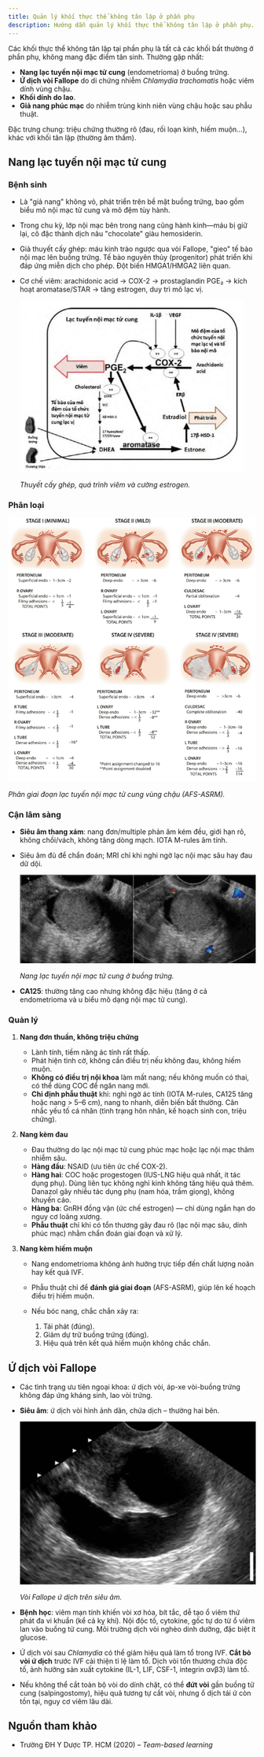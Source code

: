 ```yaml
---
title: Quản lý khối thực thể không tân lập ở phần phụ
description: Hướng dẫn quản lý khối thực thể không tân lập ở phần phụ.
---
```


Các khối thực thể không tân lập tại phần phụ là tất cả các khối bất thường ở phần phụ, không mang đặc điểm tân sinh. Thường gặp nhất:

- **Nang lạc tuyến nội mạc tử cung** (endometrioma) ở buồng trứng.
- **Ứ dịch vòi Fallope** do di chứng nhiễm _Chlamydia trachomatis_ hoặc viêm dính vùng chậu.
- **Khối dính do lao**.
- **Giả nang phúc mạc** do nhiễm trùng kinh niên vùng chậu hoặc sau phẫu thuật.

Đặc trưng chung: triệu chứng thường rõ (đau, rối loạn kinh, hiếm muộn...), khác với khối tân lập (thường âm thầm).

## Nang lạc tuyến nội mạc tử cung

### Bệnh sinh

- Là "giả nang" không vỏ, phát triển trên bề mặt buồng trứng, bao gồm biểu mô nội mạc tử cung và mô đệm tùy hành.
- Trong chu kỳ, lớp nội mạc bên trong nang cũng hành kinh—máu bị giữ lại, cô đặc thành dịch nâu "chocolate" giàu hemosiderin.
- Giả thuyết cấy ghép: máu kinh trào ngược qua vòi Fallope, "gieo" tế bào nội mạc lên buồng trứng. Tế bào nguyên thủy (progenitor) phát triển khi đáp ứng miễn dịch cho phép. Đột biến HMGA1/HMGA2 liên quan.
- Cơ chế viêm: arachidonic acid → COX-2 → prostaglandin PGE₂ → kích hoạt aromatase/STAR → tăng estrogen, duy trì mô lạc vị.

  ![Thuyết cấy ghép, quá trình viêm và cường estrogen](../../../../assets/phu-khoa/quan-ly-khoi-thuc-the-khong-tan-lap-phan-phu/thuyet-cay-ghep-qua-trinh-viem-va-cuong-estrogen.png)

  _Thuyết cấy ghép, quá trình viêm và cường estrogen._

### Phân loại

![Phân giai đoạn lạc tuyến nội mạc tử cung vùng chậu (AFS-ASRM)](../../../../assets/phu-khoa/quan-ly-khoi-thuc-the-khong-tan-lap-phan-phu/AFS-ASRM.png)

_Phân giai đoạn lạc tuyến nội mạc tử cung vùng chậu (AFS-ASRM)._

### Cận lâm sàng

- **Siêu âm thang xám**: nang đơn/multiple phản âm kém đều, giới hạn rõ, không chồi/vách, không tăng dòng mạch. IOTA M-rules âm tính.
- Siêu âm đủ để chẩn đoán; MRI chỉ khi nghi ngờ lạc nội mạc sâu hay đau dữ dội.
  
  ![Nang lạc tuyến nội mạc tử cung ở buồng trứng](../../../../assets/phu-khoa/quan-ly-khoi-thuc-the-khong-tan-lap-phan-phu/nang-lac-tuyen-noi-mac-tu-cung-tren-sieu-am.png)

  _Nang lạc tuyến nội mạc tử cung ở buồng trứng._

- **CA125**: thường tăng cao nhưng không đặc hiệu (tăng ở cả endometrioma và u biểu mô dạng nội mạc tử cung).

### Quản lý

1. **Nang đơn thuần, không triệu chứng**

   - Lành tính, tiềm năng ác tính rất thấp.
   - Phát hiện tình cờ, không cần điều trị nếu không đau, không hiếm muộn.
   - **Không có điều trị nội khoa** làm mất nang; nếu không muốn có thai, có thể dùng COC để ngăn nang mới.
   - **Chỉ định phẫu thuật** khi: nghi ngờ ác tính (IOTA M-rules, CA125 tăng hoặc nang > 5–6 cm), nang to nhanh, diễn biến bất thường. Cân nhắc yếu tố cá nhân (tình trạng hôn nhân, kế hoạch sinh con, triệu chứng).

2. **Nang kèm đau**

   - Đau thường do lạc nội mạc tử cung phúc mạc hoặc lạc nội mạc thâm nhiễm sâu.
   - **Hàng đầu**: NSAID (ưu tiên ức chế COX-2).
   - **Hàng hai**: COC hoặc progestogen (IUS-LNG hiệu quả nhất, ít tác dụng phụ). Dùng liên tục không nghỉ kinh không tăng hiệu quả thêm. Danazol gây nhiều tác dụng phụ (nam hóa, trầm giọng), không khuyến cáo.
   - **Hàng ba**: GnRH đồng vận (ức chế estrogen) — chỉ dùng ngắn hạn do nguy cơ loãng xương.
   - **Phẫu thuật** chỉ khi có tổn thương gây đau rõ (lạc nội mạc sâu, dính phúc mạc) nhằm chẩn đoán giai đoạn và xử lý.

3. **Nang kèm hiếm muộn**

   - Nang endometrioma không ảnh hưởng trực tiếp đến chất lượng noãn hay kết quả IVF.
   - Phẫu thuật chỉ để **đánh giá giai đoạn** (AFS-ASRM), giúp lên kế hoạch điều trị hiếm muộn.
   - Nếu bóc nang, chắc chắn xảy ra:

     1. Tái phát (đúng).
     2. Giảm dự trữ buồng trứng (đúng).
     3. Hiệu quả trên kết quả hiếm muộn không chắc chắn.

## Ứ dịch vòi Fallope

- Các tình trạng ưu tiên ngoại khoa: ứ dịch vòi, áp-xe vòi-buồng trứng không đáp ứng kháng sinh, lao vòi trứng.
- **Siêu âm**: ứ dịch vòi hình ảnh dãn, chứa dịch – thường hai bên.

  ![Vòi Fallope ứ dịch trên siêu âm](../../../../assets/phu-khoa/quan-ly-khoi-thuc-the-khong-tan-lap-phan-phu/u-dich-voi-fallope-tren-sieu-am.png)

  _Vòi Fallope ứ dịch trên siêu âm._

- **Bệnh học**: viêm mạn tính khiến vòi xơ hóa, bít tắc, dễ tạo ổ viêm thứ phát đa vi khuẩn (kể cả kỵ khí). Nội độc tố, cytokine, gốc tự do từ ổ viêm lan vào buồng tử cung. Môi trường dịch vòi nghèo dinh dưỡng, đặc biệt ít glucose.
- Ứ dịch vòi sau _Chlamydia_ có thể giảm hiệu quả làm tổ trong IVF. **Cắt bỏ vòi ứ dịch** trước IVF cải thiện tỉ lệ làm tổ. Dịch vòi tổn thương chứa độc tố, ảnh hưởng sản xuất cytokine (IL-1, LIF, CSF-1, integrin αvβ3) làm tổ.
- Nếu không thể cắt toàn bộ vòi do dính chặt, có thể **đứt vòi** gần buồng tử cung (salpingostomy), hiệu quả tương tự cắt vòi, nhưng ổ dịch tái ứ còn tồn tại, nguy cơ viêm lâu dài.

## Nguồn tham khảo

- Trường ĐH Y Dược TP. HCM (2020) – _Team-based learning_
